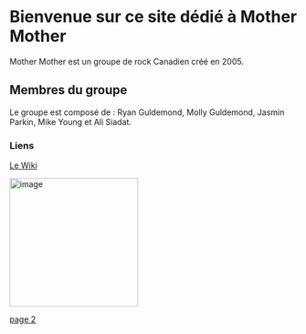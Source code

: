 # Bienvenue sur ce site dédié à Mother Mother
Mother Mother est un groupe de rock Canadien créé en 2005.
## Membres du groupe
Le groupe est composé de : Ryan Guldemond, Molly Guldemond, Jasmin Parkin, Mike Young et Ali Siadat.
### Liens
[Le Wiki](https://fr.wikipedia.org/wiki/Mother_Mother)

<img width="225" height="225" alt="image" src="https://github.com/user-attachments/assets/9d57b636-4d28-4c7a-a006-cfeefa70e52a" />

[page 2](page2.md)
